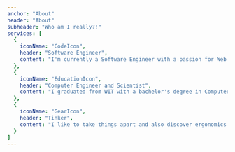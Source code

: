 ```yaml
---
anchor: "About"
header: "About"
subheader: "Who am I really?!"
services: [
  {
    iconName: "CodeIcon",
    header: "Software Engineer",
    content: "I'm currently a Software Engineer with a passion for Web and Internet of things (IoT)."
  },
  {
    iconName: "EducationIcon",
    header: "Computer Engineer and Scientist",
    content: "I graduated from WIT with a bachelor's degree in Computer Engineer and minor in Computer Science."
  },
  {
    iconName: "GearIcon",
    header: "Tinker",
    content: "I like to take things apart and also discover ergonomics related DIY projects."
  }
]
---
```

